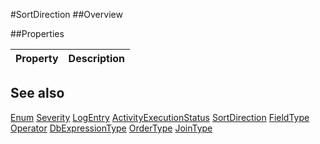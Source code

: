 #SortDirection
##Overview



##Properties
<table class="table table-condensed table-bordered">
    <thead>
<tr>
<th>Property</th>
<th>Description</th>
</tr>
</thead>
<tbody>
</tbody></table>



## See also

[Enum](Enum.html)
[Severity](Severity.html)
[LogEntry](LogEntry.html)
[ActivityExecutionStatus](ActivityExecutionStatus.html)
[SortDirection](SortDirection.html)
[FieldType](FieldType.html)
[Operator](Operator.html)
[DbExpressionType](DbExpressionType.html)
[OrderType](OrderType.html)
[JoinType](JoinType.html)